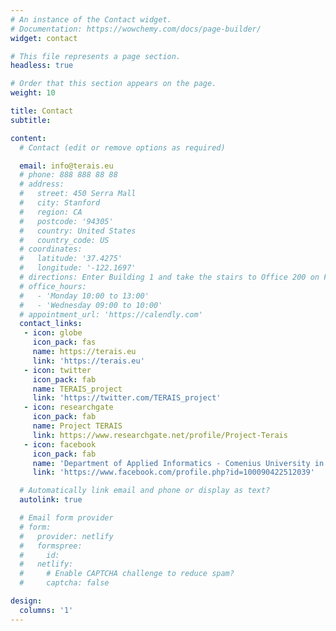 ```yaml
---
# An instance of the Contact widget.
# Documentation: https://wowchemy.com/docs/page-builder/
widget: contact

# This file represents a page section.
headless: true

# Order that this section appears on the page.
weight: 10

title: Contact
subtitle:

content:
  # Contact (edit or remove options as required)

  email: info@terais.eu
  # phone: 888 888 88 88
  # address:
  #   street: 450 Serra Mall
  #   city: Stanford
  #   region: CA
  #   postcode: '94305'
  #   country: United States
  #   country_code: US
  # coordinates:
  #   latitude: '37.4275'
  #   longitude: '-122.1697'
  # directions: Enter Building 1 and take the stairs to Office 200 on Floor 2
  # office_hours:
  #   - 'Monday 10:00 to 13:00'
  #   - 'Wednesday 09:00 to 10:00'
  # appointment_url: 'https://calendly.com'
  contact_links:
   - icon: globe
     icon_pack: fas
     name: https://terais.eu
     link: 'https://terais.eu'
   - icon: twitter
     icon_pack: fab
     name: TERAIS_project
     link: 'https://twitter.com/TERAIS_project'
   - icon: researchgate
     icon_pack: fab
     name: Project TERAIS
     link: https://www.researchgate.net/profile/Project-Terais
   - icon: facebook
     icon_pack: fab
     name: 'Department of Applied Informatics - Comenius University in Bratislava'
     link: 'https://www.facebook.com/profile.php?id=100090422512039'

  # Automatically link email and phone or display as text?
  autolink: true

  # Email form provider
  # form:
  #   provider: netlify
  #   formspree:
  #     id:
  #   netlify:
  #     # Enable CAPTCHA challenge to reduce spam?
  #     captcha: false

design:
  columns: '1'
---
```

